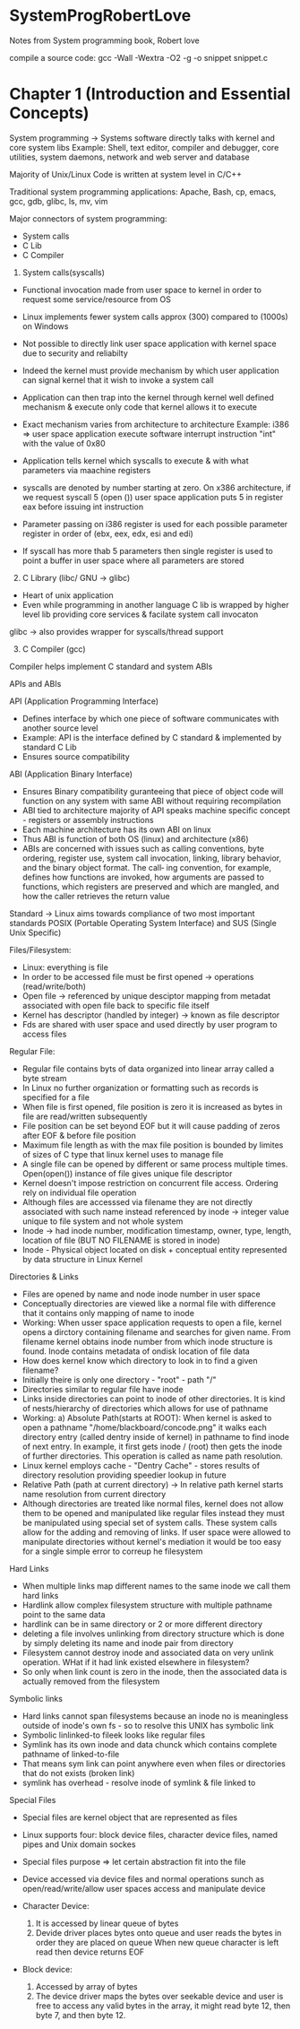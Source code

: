 # SystemProgRobertLove
Notes from System programming book, Robert love

compile a source code:
gcc -Wall -Wextra -O2 -g -o snippet snippet.c

# Chapter 1 (Introduction and Essential Concepts)

System programming -> Systems software directly talks with kernel and core system libs
Example: Shell, text editor, compiler and debugger, core utilities, system daemons, network and web server and database

Majority of Unix/Linux Code is written at system level in C/C++

Traditional system programming applications: Apache, Bash, cp, emacs, gcc, gdb, glibc, ls, mv, vim 

Major connectors of system programming:
- System calls
- C Lib
- C Compiler

1. System calls(syscalls)

- Functional invocation made from user space to kernel in order to request some service/resource from OS
- Linux implements fewer system calls approx (300) compared to (1000s) on Windows
- Not possible to directly link user space application with kernel space due to security and reliabilty
- Indeed the kernel must provide mechanism by which user application can signal kernel that it wish to invoke a system call
- Application can then trap into the kernel through kernel well defined mechanism & execute only code that kernel allows it to execute
- Exact mechanism varies from architecture to architecture
Example: i386 => user space application execute software interrupt instruction "int" with the value of 0x80

- Application tells kernel which syscalls to execute & with what parameters via maachine registers
- syscalls are denoted by number starting at zero. On x386 architecture, if we request syscall 5 (open ()) user space application puts 5 in register eax before issuing int instruction
- Parameter passing on i386 register is used for each possible parameter register in order of (ebx, eex, edx, esi and edi)
- If syscall has more thab 5 parameters then single register is used to point a buffer in user space where all parameters are stored

2. C Library (libc/ GNU -> glibc)

- Heart of unix application
- Even while programming in another language C lib is wrapped by higher level lib providing core services & facilate system call invocaton 

glibc -> also provides wrapper for syscalls/thread support

3. C Compiler (gcc)

Compiler helps implement C standard and system ABIs 

APIs and ABIs

API (Application Programming Interface)
- Defines interface by which one piece of software communicates with another source level
- Example: API is the interface defined by C standard & implemented by standard C Lib
- Ensures source compatibility

ABI (Application Binary Interface)
- Ensures Binary compatibility guranteeing that piece of object code will function on any system with same ABI without requiring recompilation
- ABI tied to architecture majority of API speaks machine specific concept - registers or assembly instructions
- Each machine architecture has its own ABI on linux
- Thus ABI is function of both OS (linux) and architecture (x86)
- ABIs are concerned with issues such as calling conventions, byte ordering, register use, system call invocation, linking, library behavior, and the binary object format. The call‐ ing convention, for example, defines how functions are invoked, how arguments are passed to functions, which registers are preserved and which are mangled, and how the caller retrieves the return value   

Standard -> Linux aims towards compliance of two most important standards POSIX (Portable Operating System Interface) and SUS (Single Unix Specific)

Files/Filesystem:

- Linux: everything is file
- In order to be accessed file must be first opened -> operations (read/write/both)
- Open file -> referenced by unique desciptor mapping from metadat associated with open file back to specific file itself
- Kernel has descriptor (handled by integer) -> known as file descriptor
- Fds are shared with user space and used directly by user program to access files

Regular File:
- Regular file contains byts of data organized into linear array called a byte stream
- In Linux no further organization or formatting such as records is specified for a file
- When file is first opened, file position is zero it is increased as bytes in file are read/written subsequently
- File position can be set beyond EOF but it will cause padding of zeros after EOF & before file position
- Maximum file length as with the max file position is bounded by limites of sizes of C type that linux kernel uses to manage file
- A single file can be opened by different or same process multiple times. Open(open()) instance of file gives unique file descriptor
- Kernel doesn't impose restriction on concurrent file access. Ordering rely on individual file operation
- Although files are accesssed via filename they are not directly associated with such name instead referenced by inode -> integer value unique to file system and not whole system
- Inode -> had inode number, modification timestamp, owner, type, length, location of file (BUT NO FILENAME is stored in inode)
- Inode - Physical object located on disk + conceptual entity represented by data structure in Linux Kernel

Directories & Links
- Files are opened by name and node inode number in user space
- Conceptually directories are viewed like a normal file with difference that it contains only mapping of name to inode 
- Working: When usser space application requests to open a file, kernel opens a dirctory containing filename and searches for given name. From filename kernel obtains inode number from which inode structure is found. Inode contains metadata of ondisk location of file data
- How does kernel know which directory to look in to find a given filename? 
- Initially theire is only one directory - "root" - path "/"
- Directories similar to regular file have inode
- Links inside directories can point to inode of other directories. It is kind of nests/hierarchy of directories  which allows for use of pathname
- Working: a) Absolute Path(starts at ROOT): When kernel is asked to open a pathname "/home/blackboard/concode.png" it walks each directory entry (called dentry inside of kernel) in pathname to find inode of next entry. In example, it first gets inode / (root) then gets the inode of further directories. This operation is called as name path resolution.
- Linux kernel employs cache - "Dentry Cache" - stores results of directory resolution providing speedier lookup in future
- Relative Path (path at current directory) -> In relative path kernel starts name resolution from current directory
- Although directories are treated like normal files, kernel  does not allow them to be opened and manipulated like regular files instead they must be manipulated using special set of system calls. These system calls allow for the adding and removing of links. If user space were allowed to manipulate directories without kernel's mediation it would be too easy for a single simple error to correup he filesystem

Hard Links
- When multiple links map different names to the same inode we call them hard links
- Hardlink allow complex filesystem structure with multiple pathname point to the same data
- hardlink can be in same directory or 2 or more different directory
- deleting a file involves unlinking from directory structure which is done by simply deleting its name and inode pair from directory
- Filesystem cannot destroy inode and associated data on very unlink operation. WHat if it had link existed elsewhere in filesystem?
- So only when link count is zero in the inode, then the associated data is actually removed from the filesystem

Symbolic links

- Hard links cannot span filesystems because an inode no is meaningless outside of inode's own fs - so to resolve this UNIX has symbolic link
- Symbolic linlinked-to fileek looks like regular files
- Symlink has its own inode and data chunck which contains complete pathname of linked-to-file
- That means sym link can point anywhere even when files or directories that do not exists (broken link)
- symlink has overhead - resolve inode of symlink & file linked to

Special Files

- Special files are kernel object that are represented as files
- Linux supports four: block device files, character device files, named pipes and Unix domain sockes
- Special files purpose => let certain abstraction fit into the file
- Device accessed via device files and normal operations sunch as open/read/write/allow user spaces access and manipulate device
- Character Device:
  1. It is accessed by linear queue of bytes
  2. Devide driver places bytes onto queue and user reads the bytes in order they are placed on queue
  When new queue character is left read then device returns EOF
  
- Block device:
  1. Accessed by array of bytes
  2. The device driver maps the bytes over seekable device and user is free to access any valid bytes in the array, it might read byte 12, then byte 7, and then byte 12.



